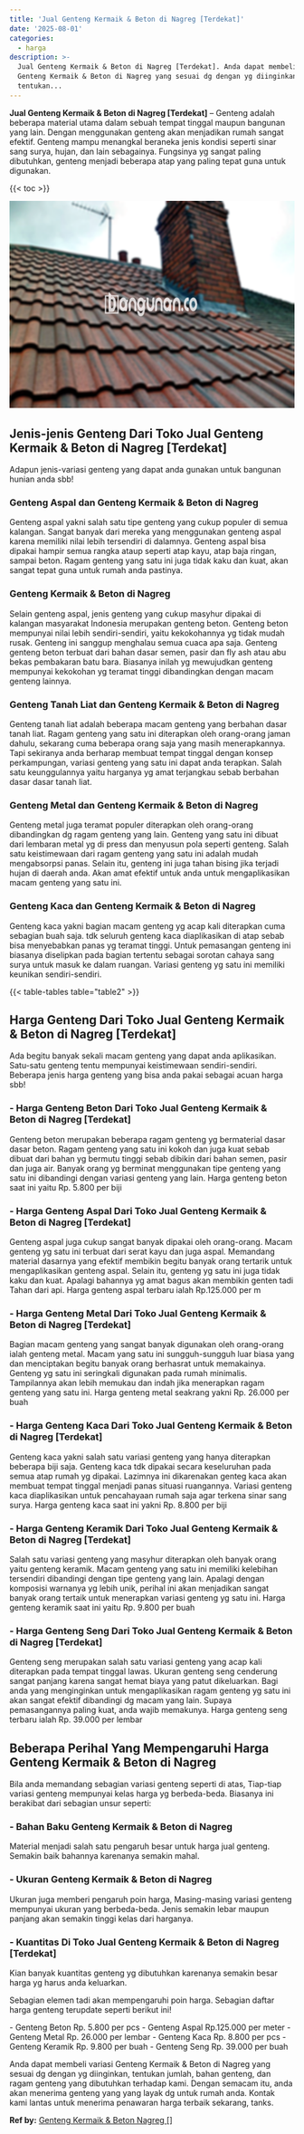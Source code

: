 ```yaml
---
title: 'Jual Genteng Kermaik & Beton di Nagreg [Terdekat]'
date: '2025-08-01'
categories:
  - harga
description: >-
  Jual Genteng Kermaik & Beton di Nagreg [Terdekat]. Anda dapat membeli variasi
  Genteng Kermaik & Beton di Nagreg yang sesuai dg dengan yg diinginkan,
  tentukan...
---
```


**Jual Genteng Kermaik & Beton di Nagreg \[Terdekat\]** – Genteng adalah beberapa material utama dalam sebuah tempat tinggal maupun bangunan yang lain. Dengan menggunakan genteng akan menjadikan rumah sangat efektif. Genteng mampu menangkal beraneka jenis kondisi seperti sinar sang surya, hujan, dan lain sebagainya. Fungsinya yg sangat paling dibutuhkan, genteng menjadi beberapa atap yang paling tepat guna untuk digunakan.

{{< toc >}}

![Jual Genteng Kermaik & Beton di Nagreg [Terdekat]](/images/genteng-minimalis-murah24.png)

## Jenis-jenis Genteng Dari Toko Jual Genteng Kermaik & Beton di Nagreg \[Terdekat\]

Adapun jenis-variasi genteng yang dapat anda gunakan untuk bangunan hunian anda sbb!

### Genteng Aspal dan Genteng Kermaik & Beton di Nagreg

Genteng aspal yakni salah satu tipe genteng yang cukup populer di semua kalangan. Sangat banyak dari mereka yang menggunakan genteng aspal karena memiliki nilai lebih tersendiri di dalamnya. Genteng aspal bisa dipakai hampir semua rangka ataup seperti atap kayu, atap baja ringan, sampai beton. Ragam genteng yang satu ini juga tidak kaku dan kuat, akan sangat tepat guna untuk rumah anda pastinya.

### Genteng Kermaik & Beton di Nagreg

Selain genteng aspal, jenis genteng yang cukup masyhur dipakai di kalangan masyarakat Indonesia merupakan genteng beton. Genteng beton mempunyai nilai lebih sendiri-sendiri, yaitu kekokohannya yg tidak mudah rusak. Genteng ini sanggup menghalau semua cuaca apa saja. Genteng genteng beton terbuat dari bahan dasar semen, pasir dan fly ash atau abu bekas pembakaran batu bara. Biasanya inilah yg mewujudkan genteng mempunyai kekokohan yg teramat tinggi dibandingkan dengan macam genteng lainnya.

### Genteng Tanah Liat dan Genteng Kermaik & Beton di Nagreg

Genteng tanah liat adalah beberapa macam genteng yang berbahan dasar tanah liat. Ragam genteng yang satu ini diterapkan oleh orang-orang jaman dahulu, sekarang cuma beberapa orang saja yang masih menerapkannya. Tapi sekiranya anda berharap membuat tempat tinggal dengan konsep perkampungan, variasi genteng yang satu ini dapat anda terapkan. Salah satu keunggulannya yaitu harganya yg amat terjangkau sebab berbahan dasar dasar tanah liat.

### Genteng Metal dan Genteng Kermaik & Beton di Nagreg

Genteng metal juga teramat populer diterapkan oleh orang-orang dibandingkan dg ragam genteng yang lain. Genteng yang satu ini dibuat dari lembaran metal yg di press dan menyusun pola seperti genteng. Salah satu keistimewaan dari ragam genteng yang satu ini adalah mudah mengabsorpsi panas. Selain itu, genteng ini juga tahan bising jika terjadi hujan di daerah anda. Akan amat efektif untuk anda untuk mengaplikasikan macam genteng yang satu ini.

### Genteng Kaca dan Genteng Kermaik & Beton di Nagreg

Genteng kaca yakni bagian macam genteng yg acap kali diterapkan cuma sebagian buah saja. tdk seluruh genteng kaca diaplikasikan di atap sebab bisa menyebabkan panas yg teramat tinggi. Untuk pemasangan genteng ini biasanya diselipkan pada bagian tertentu sebagai sorotan cahaya sang surya untuk masuk ke dalam ruangan. Variasi genteng yg satu ini memiliki keunikan sendiri-sendiri.

{{< table-tables table="table2" >}}

## Harga Genteng Dari Toko Jual Genteng Kermaik & Beton di Nagreg \[Terdekat\]

Ada begitu banyak sekali macam genteng yang dapat anda aplikasikan. Satu-satu genteng tentu mempunyai keistimewaan sendiri-sendiri. Beberapa jenis harga genteng yang bisa anda pakai sebagai acuan harga sbb!

### \- Harga Genteng Beton Dari Toko Jual Genteng Kermaik & Beton di Nagreg \[Terdekat\]

Genteng beton merupakan beberapa ragam genteng yg bermaterial dasar dasar beton. Ragam genteng yang satu ini kokoh dan juga kuat sebab dibuat dari bahan yg bermutu tinggi sebab dibikin dari bahan semen, pasir dan juga air. Banyak orang yg berminat menggunakan tipe genteng yang satu ini dibandingi dengan variasi genteng yang lain. Harga genteng beton saat ini yaitu Rp. 5.800 per biji

### \- Harga Genteng Aspal Dari Toko Jual Genteng Kermaik & Beton di Nagreg \[Terdekat\]

Genteng aspal juga cukup sangat banyak dipakai oleh orang-orang. Macam genteng yg satu ini terbuat dari serat kayu dan juga aspal. Memandang material dasarnya yang efektif membikin begitu banyak orang tertarik untuk mengaplikasikan genteng aspal. Selain itu, genteng yg satu ini juga tidak kaku dan kuat. Apalagi bahannya yg amat bagus akan membikin genten tadi Tahan dari api. Harga genteng aspal terbaru ialah Rp.125.000 per m

### \- Harga Genteng Metal Dari Toko Jual Genteng Kermaik & Beton di Nagreg \[Terdekat\]

Bagian macam genteng yang sangat banyak digunakan oleh orang-orang ialah genteng metal. Macam yang satu ini sungguh-sungguh luar biasa yang dan menciptakan begitu banyak orang berhasrat untuk memakainya. Genteng yg satu ini seringkali digunakan pada rumah minimalis. Tampilannya akan lebih memukau dan indah jika menerapkan ragam genteng yang satu ini. Harga genteng metal seakrang yakni Rp. 26.000 per buah

### \- Harga Genteng Kaca Dari Toko Jual Genteng Kermaik & Beton di Nagreg \[Terdekat\]

Genteng kaca yakni salah satu variasi genteng yang hanya diterapkan beberapa biji saja. Genteng kaca tdk dipakai secara keseluruhan pada semua atap rumah yg dipakai. Lazimnya ini dikarenakan genteg kaca akan membuat tempat tinggal menjadi panas situasi ruangannya. Variasi genteng kaca diaplikasikan untuk pencahayaan rumah saja agar terkena sinar sang surya. Harga genteng kaca saat ini yakni Rp. 8.800 per biji

### \- Harga Genteng Keramik Dari Toko Jual Genteng Kermaik & Beton di Nagreg \[Terdekat\]

Salah satu variasi genteng yang masyhur diterapkan oleh banyak orang yaitu genteng keramik. Macam genteng yang satu ini memiliki kelebihan tersendiri dibandingi dengan tipe genteng yang lain. Apalagi dengan komposisi warnanya yg lebih unik, perihal ini akan menjadikan sangat banyak orang tertaik untuk menerapkan variasi genteng yg satu ini. Harga genteng keramik saat ini yaitu Rp. 9.800 per buah

### \- Harga Genteng Seng Dari Toko Jual Genteng Kermaik & Beton di Nagreg \[Terdekat\]

Genteng seng merupakan salah satu variasi genteng yang acap kali diterapkan pada tempat tinggal lawas. Ukuran genteng seng cenderung sangat panjang karena sangat hemat biaya yang patut dikeluarkan. Bagi anda yang menginginkan untuk mengaplikasikan ragam genteng yg satu ini akan sangat efektif dibandingi dg macam yang lain. Supaya pemasangannya paling kuat, anda wajib memakunya. Harga genteng seng terbaru ialah Rp. 39.000 per lembar

## Beberapa Perihal Yang Mempengaruhi Harga Genteng Kermaik & Beton di Nagreg

Bila anda memandang sebagian variasi genteng seperti di atas, Tiap-tiap variasi genteng mempunyai kelas harga yg berbeda-beda. Biasanya ini berakibat dari sebagian unsur seperti:

### \- Bahan Baku Genteng Kermaik & Beton di Nagreg

Material menjadi salah satu pengaruh besar untuk harga jual genteng. Semakin baik bahannya karenanya semakin mahal.

### \- Ukuran Genteng Kermaik & Beton di Nagreg

Ukuran juga memberi pengaruh poin harga, Masing-masing variasi genteng mempunyai ukuran yang berbeda-beda. Jenis semakin lebar maupun panjang akan semakin tinggi kelas dari harganya.

### \- Kuantitas Di Toko Jual Genteng Kermaik & Beton di Nagreg \[Terdekat\]

Kian banyak kuantitas genteng yg dibutuhkan karenanya semakin besar harga yg harus anda keluarkan.

Sebagian elemen tadi akan mempengaruhi poin harga. Sebagian daftar harga genteng terupdate seperti berikut ini!

\- Genteng Beton Rp. 5.800 per pcs - Genteng Aspal Rp.125.000 per meter - Genteng Metal Rp. 26.000 per lembar - Genteng Kaca Rp. 8.800 per pcs - Genteng Keramik Rp. 9.800 per buah - Genteng Seng Rp. 39.000 per buah

Anda dapat membeli variasi Genteng Kermaik & Beton di Nagreg yang sesuai dg dengan yg diinginkan, tentukan jumlah, bahan genteng, dan ragam genteng yang dibutuhkan terhadap kami. Dengan semacam itu, anda akan menerima genteng yang yang layak dg untuk rumah anda. Kontak kami lantas untuk menerima penawaran harga terbaik sekarang, tanks.

**Ref by:**  [Genteng Kermaik & Beton  Nagreg []](https://id.wikipedia.org/wiki/Genteng)
